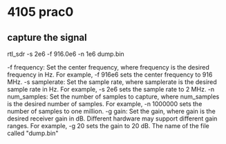 #  4105 prac0
## capture the signal
rtl_sdr -s 2e6 -f 916.0e6 -n 1e6 dump.bin

-f frequency: Set the center frequency, where frequency is the desired frequency in Hz. For example, -f 916e6 sets the center frequency to 916 MHz.
-s samplerate: Set the sample rate, where samplerate is the desired sample rate in Hz. For example, -s 2e6 sets the sample rate to 2 MHz.
-n num_samples: Set the number of samples to capture, where num_samples is the desired number of samples. For example, -n 1000000 sets the number of samples to one 
million.
-g gain: Set the gain, where gain is the desired receiver gain in dB. Different hardware may support different gain ranges. For example, -g 20 sets the gain to 20 dB.
The name of the file called "dump.bin"





